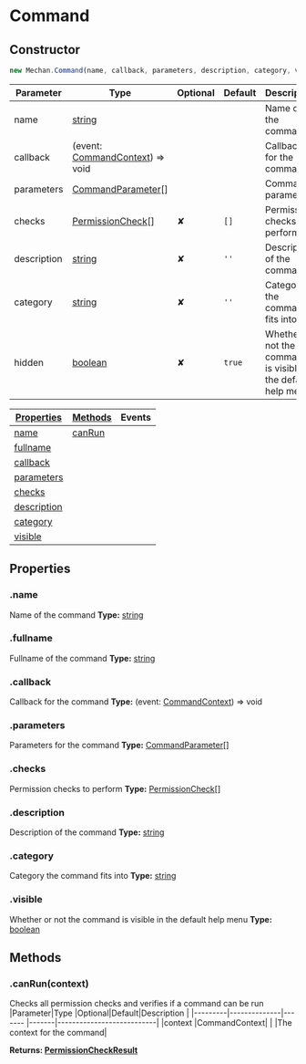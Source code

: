 # Command

## Constructor
```js
new Mechan.Command(name, callback, parameters, description, category, visible, checks);
```
| Parameter   | Type                                                                                                | Optional | Default                    | Description                                                    |
|-------------|-----------------------------------------------------------------------------------------------------|----------|----------------------------|----------------------------------------------------------------|
| name        | [string](https://developer.mozilla.org/en-US/docs/Web/JavaScript/Reference/Global_Objects/String)   |          |                            | Name of the command                                            |
| callback    | (event: [CommandContext](#CommandContext)) => void                                                  |          |                            | Callback for the command                                       |
| parameters  | [CommandParameter](#CommandParameter)[]                                                             |          |                            | Command parameters                                             |
| checks      | [PermissionCheck](#PermissionCheck)[]                                                               | ✘        |<pre><code>[]</code></pre>  | Permission checks to perform                                   |
| description | [string](https://developer.mozilla.org/en-US/docs/Web/JavaScript/Reference/Global_Objects/String)   | ✘        |<pre><code>''</code></pre>  | Description of the command                                     |
| category    | [string](https://developer.mozilla.org/en-US/docs/Web/JavaScript/Reference/Global_Objects/String)   | ✘        |<pre><code>''</code></pre>  | Category the command fits into                                 |
| hidden      | [boolean](https://developer.mozilla.org/en-US/docs/Web/JavaScript/Reference/Global_Objects/Boolean) | ✘        |<pre><code>true</code></pre>| Whether or not the command is visible in the default help menu |

|[Properties](#CommandBuilder?scrollTo=properties)|[Methods](#CommandBuilder?scrollTo=methods)    |Events|
|-------------------------------------------------|-----------------------------------------------|------|
|[name](#Command?scrollTo=name)                   |[canRun](#Command?scrollTo=canRun)             |      |
|[fullname](#Command?scrollTo=fullname)           |                                               |      |
|[callback](#Command?scrollTo=callback)           |                                               |      |
|[parameters](#Command?scrollTo=parameters)       |                                               |      |
|[checks](#Command?scrollTo=checks)               |                                               |      |
|[description](#Command?scrollTo=description)     |                                               |      |
|[category](#Command?scrollTo=category)           |                                               |      |
|[visible](#Command?scrollTo=visible)             |                                               |      |

## Properties
### .name
Name of the command
**Type:** [string](https://developer.mozilla.org/en-US/docs/Web/JavaScript/Reference/Global_Objects/String)

### .fullname
Fullname of the command
**Type:** [string](https://developer.mozilla.org/en-US/docs/Web/JavaScript/Reference/Global_Objects/String)
   
### .callback
Callback for the command
**Type:** (event: [CommandContext](#CommandContext)) => void  
   
### .parameters
Parameters for the command
**Type:** [CommandParameter](#CommandParameter)[]

### .checks
Permission checks to perform
**Type:** [PermissionCheck](#PermissionCheck)[]

### .description
Description of the command
**Type:** [string](https://developer.mozilla.org/en-US/docs/Web/JavaScript/Reference/Global_Objects/String)

### .category
Category the command fits into
**Type:** [string](https://developer.mozilla.org/en-US/docs/Web/JavaScript/Reference/Global_Objects/String)

### .visible
Whether or not the command is visible in the default help menu
**Type:** [boolean](https://developer.mozilla.org/en-US/docs/Web/JavaScript/Reference/Global_Objects/Boolean)

## Methods
<h3 id="canRun"> .canRun(context)</h3>
Checks all permission checks and verifies if a command can be run
|Parameter|Type          |Optional|Default|Description                |
|---------|--------------|------- |-------|---------------------------|
|context  |CommandContext|        |       |The context for the command|

**Returns: [PermissionCheckResult](#PermissionCheckResult)**